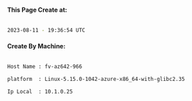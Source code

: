 
   
#### This Page Create at:

```bash

2023-08-11 - 19:36:54 UTC

```

#### Create By Machine:

```bash

Host Name : fv-az642-966

platform  : Linux-5.15.0-1042-azure-x86_64-with-glibc2.35

Ip Local  : 10.1.0.25

```

